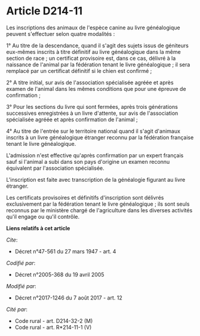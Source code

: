 # Article D214-11

Les inscriptions des animaux de l'espèce canine au livre généalogique peuvent s'effectuer selon quatre modalités :

1° Au titre de la descendance, quand il s'agit des sujets issus de géniteurs eux-mêmes inscrits à titre définitif au livre
généalogique dans la même section de race ; un certificat provisoire est, dans ce cas, délivré à la naissance de l'animal par
la fédération tenant le livre généalogique ; il sera remplacé par un certificat définitif si le chien est confirmé ;

2° A titre initial, sur avis de l'association spécialisée agréée et après examen de l'animal dans les mêmes conditions que
pour une épreuve de confirmation ;

3° Pour les sections du livre qui sont fermées, après trois générations successives enregistrées à un livre d'attente, sur
avis de l'association spécialisée agréée et après confirmation de l'animal ;

4° Au titre de l'entrée sur le territoire national quand il s'agit d'animaux inscrits à un livre généalogique étranger
reconnu par la fédération française tenant le livre généalogique.

L'admission n'est effective qu'après confirmation par un expert français sauf si l'animal a subi dans son pays d'origine un
examen reconnu équivalent par l'association spécialisée.

L'inscription est faite avec transcription de la généalogie figurant au livre étranger.

Les certificats provisoires et définitifs d'inscription sont délivrés exclusivement par la fédération tenant le livre
généalogique ; ils sont seuls reconnus par le ministère chargé de l'agriculture dans les diverses activités qu'il engage ou
qu'il contrôle.

**Liens relatifs à cet article**

_Cite_:

  - Décret n°47-561 du 27 mars 1947 - art. 4

_Codifié par_:

  - Décret n°2005-368 du 19 avril 2005

_Modifié par_:

  - Décret n°2017-1246 du 7 août 2017 - art. 12

_Cité par_:

  - Code rural - art. D214-32-2 (M)
  - Code rural - art. R*214-11-1 (V)
